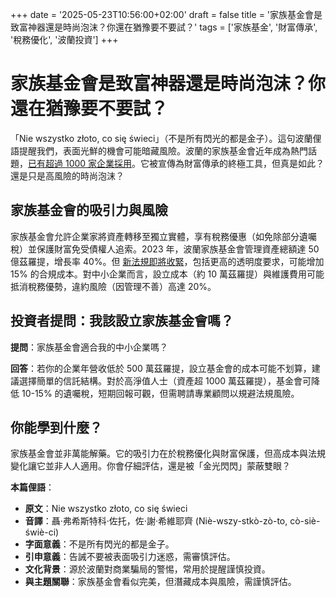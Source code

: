 +++
date = '2025-05-23T10:56:00+02:00'
draft = false
title = '家族基金會是致富神器還是時尚泡沫？你還在猶豫要不要試？'
tags = ['家族基金', '財富傳承', '稅務優化', '波蘭投資']
+++

# 家族基金會是致富神器還是時尚泡沫？你還在猶豫要不要試？

「Nie wszystko złoto, co się świeci」（不是所有閃光的都是金子）。這句波蘭俚語提醒我們，表面光鮮的機會可能暗藏風險。波蘭的家族基金會近年成為熱門話題，[已有超過 1000 家企業採用](https://www.pb.pl/fundacje-rodzinne-maja-wziecie-1242424)。它被宣傳為財富傳承的終極工具，但真是如此？還是只是高風險的時尚泡沫？

## 家族基金會的吸引力與風險

家族基金會允許企業家將資產轉移至獨立實體，享有稅務優惠（如免除部分遺囑稅）並保護財富免受債權人追索。2023 年，波蘭家族基金會管理資產總額達 50 億茲羅提，增長率 40%。但 [新法規即將收緊](https://www.pit.pl/aktualnosci/nadchodzace-zmiany-dla-fundacji-rodzinnych-co-powinni-wiedziec-przedsiebiorcy-1011224)，包括更高的透明度要求，可能增加 15% 的合規成本。對中小企業而言，設立成本（約 10 萬茲羅提）與維護費用可能抵消稅務優勢，違約風險（因管理不善）高達 20%。

## 投資者提問：我該設立家族基金會嗎？

**提問**：家族基金會適合我的中小企業嗎？

**回答**：若你的企業年營收低於 500 萬茲羅提，設立基金會的成本可能不划算，建議選擇簡單的信託結構。對於高淨值人士（資產超 1000 萬茲羅提），基金會可降低 10-15% 的遺囑稅，短期回報可觀，但需聘請專業顧問以規避法規風險。

## 你能學到什麼？

家族基金會並非萬能解藥。它的吸引力在於稅務優化與財富保護，但高成本與法規變化讓它並非人人適用。你會仔細評估，還是被「金光閃閃」蒙蔽雙眼？

**本篇俚語**：

- **原文**：Nie wszystko złoto, co się świeci  
- **音譯**：聶·弗希斯特科·佐托，佐·謝·希維耶齊 (Niè-wszy-stkò-zò-to, cò-siè-świè-ci)  
- **字面意義**：不是所有閃光的都是金子。  
- **引申意義**：告誡不要被表面吸引力迷惑，需審慎評估。  
- **文化背景**：源於波蘭對商業騙局的警惕，常用於提醒謹慎投資。  
- **與主題關聯**：家族基金會看似完美，但潛藏成本與風險，需謹慎評估。